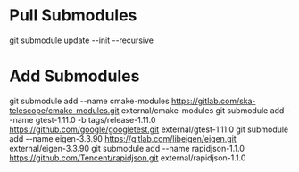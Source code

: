 # Pull Submodules
git submodule update --init --recursive

# Add Submodules

git submodule add --name cmake-modules https://gitlab.com/ska-telescope/cmake-modules.git external/cmake-modules
git submodule add --name gtest-1.11.0 -b tags/release-1.11.0 https://github.com/google/googletest.git external/gtest-1.11.0
git submodule add --name eigen-3.3.90 https://gitlab.com/libeigen/eigen.git external/eigen-3.3.90
git submodule add --name rapidjson-1.1.0 https://github.com/Tencent/rapidjson.git external/rapidjson-1.1.0